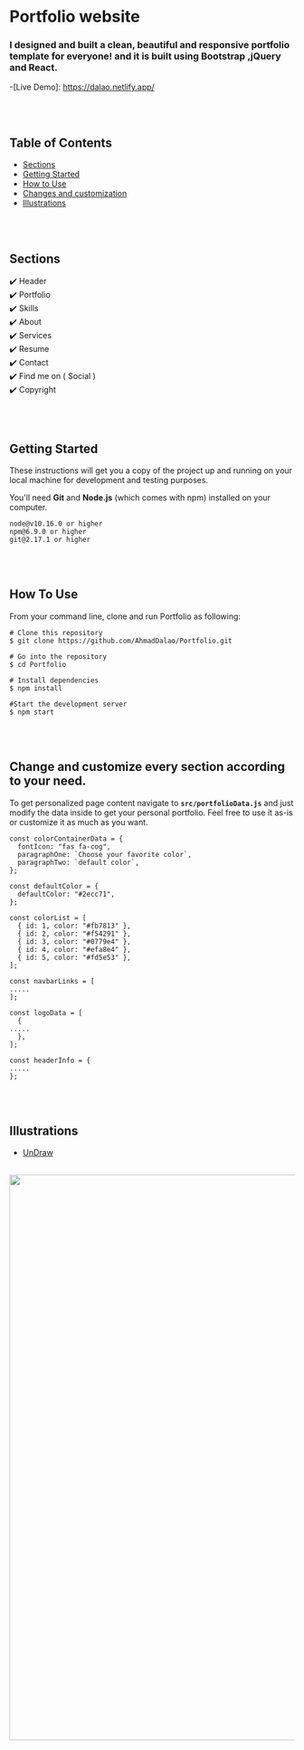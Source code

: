 # Portfolio website

### I designed and built a clean, beautiful and responsive portfolio template for everyone! and it is built using Bootstrap ,jQuery and React.


-[Live Demo]: https://dalao.netlify.app/

<br>
<br>

## Table of Contents
- [Sections](#sections)
- [Getting Started](#getting-started)
- [How to Use](#how-to-use)
- [Changes and customization](#change-and-customize-every-section-according-to-your-need)
- [Illustrations](#illustrations)

<br>
<br>

## Sections

✔️ Header\
✔️ Portfolio\
✔️ Skills\
✔️ About\
✔️ Services\
✔️ Resume\
✔️ Contact\
✔️ Find me on ( Social )\
✔️ Copyright


<br>
<br>

## Getting Started


These instructions will get you a copy of the project up and running on your local machine for development and testing purposes.

You'll need **Git** and **Node.js** (which comes with npm) installed on your computer.

```
node@v10.16.0 or higher
npm@6.9.0 or higher
git@2.17.1 or higher
```
<br>
<br>

## How To Use

From your command line, clone and run Portfolio as following:

```
# Clone this repository
$ git clone https://github.com/AhmadDalao/Portfolio.git

# Go into the repository
$ cd Portfolio

# Install dependencies
$ npm install

#Start the development server
$ npm start
```

<br>
<br>

## Change and customize every section according to your need.

To get personalized page content navigate to  **`src/portfolioData.js`** and just modify the data inside to get your personal portfolio. Feel free to use it as-is or customize it as much as you want.

```
const colorContainerData = {
  fontIcon: "fas fa-cog",
  paragraphOne: `Choose your favorite color`,
  paragraphTwo: `default color`,
};

const defaultColor = {
  defaultColor: "#2ecc71",
};

const colorList = [
  { id: 1, color: "#fb7813" },
  { id: 2, color: "#f54291" },
  { id: 3, color: "#0779e4" },
  { id: 4, color: "#efa8e4" },
  { id: 5, color: "#fd5e53" },
];

const navbarLinks = [
.....
];

const logoData = [
  {
.....
  },
];

const headerInfo = {
.....
};

```

<br>
<br>

## Illustrations
- [UnDraw](https://undraw.co/illustrations)


<br>
    <img src="https://raw.githubusercontent.com/AhmadDalao/Portfolio/master/src/images/page.png"  width="1000"/>
<br>


